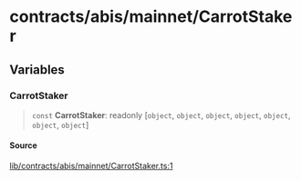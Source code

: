# contracts/abis/mainnet/CarrotStaker

## Variables

### CarrotStaker

> `const` **CarrotStaker**: readonly [`object`, `object`, `object`, `object`, `object`, `object`, `object`]

#### Source

[lib/contracts/abis/mainnet/CarrotStaker.ts:1](https://github.com/PufferFinance/puffer-sdk/blob/5e998cfb58fc3842b80284f4094387b23e0e444f/lib/contracts/abis/mainnet/CarrotStaker.ts#L1)
